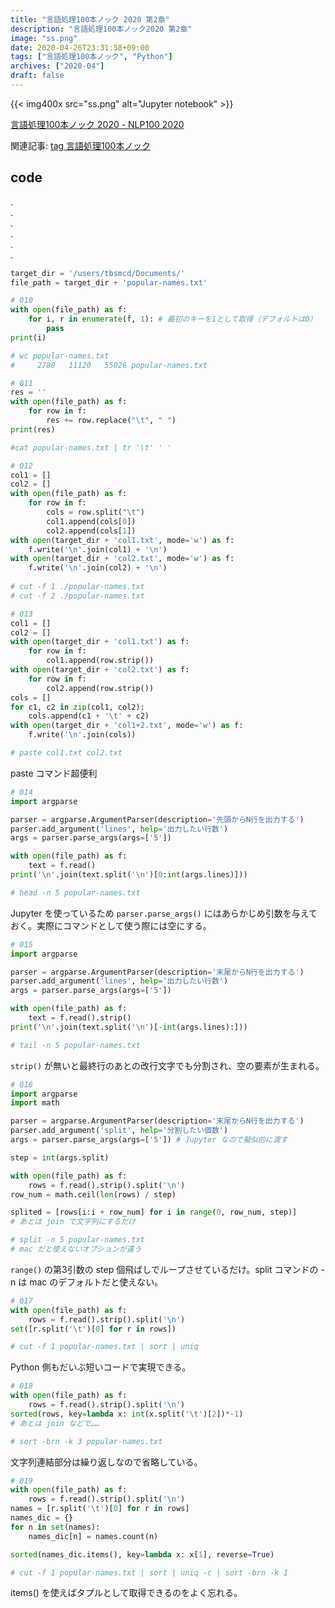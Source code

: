 ```yaml
---
title: "言語処理100本ノック 2020 第2章"
description: "言語処理100本ノック2020 第2章"
image: "ss.png"
date: 2020-04-26T23:31:58+09:00
tags: ["言語処理100本ノック", "Python"]
archives: ["2020-04"]
draft: false
---
```


{{< img400x src="ss.png" alt="Jupyter notebook" >}}
  
[言語処理100本ノック 2020 - NLP100 2020](https://nlp100.github.io/ja/)
  
関連記事: [tag 言語処理100本ノック](/tags/言語処理100本ノック/)
 
## code
.  
.  
.  
.  
.  
.  
  
```python
target_dir = '/users/tbsmcd/Documents/'
file_path = target_dir + 'popular-names.txt'

# 010
with open(file_path) as f:
    for i, r in enumerate(f, 1): # 最初のキーを1として取得（デフォルトは0）
        pass
print(i)

# wc popular-names.txt 
#     2780   11120   55026 popular-names.txt
```

```python
# 011
res = ''
with open(file_path) as f:
    for row in f:
        res += row.replace("\t", " ")
print(res)

#cat popular-names.txt | tr '\t' ' '
```

```python
# 012
col1 = []
col2 = []
with open(file_path) as f:
    for row in f:
        cols = row.split("\t")
        col1.append(cols[0])
        col2.append(cols[1])
with open(target_dir + 'col1.txt', mode='w') as f:
    f.write('\n'.join(col1) + '\n')
with open(target_dir + 'col2.txt', mode='w') as f:
    f.write('\n'.join(col2) + '\n')
    
# cut -f 1 ./popular-names.txt
# cut -f 2 ./popular-names.txt
```

```python
# 013
col1 = []
col2 = []
with open(target_dir + 'col1.txt') as f:
    for row in f:
        col1.append(row.strip())
with open(target_dir + 'col2.txt') as f:
    for row in f:
        col2.append(row.strip())
cols = []
for c1, c2 in zip(col1, col2):
    cols.append(c1 + '\t' + c2)
with open(target_dir + 'col1+2.txt', mode='w') as f:
    f.write('\n'.join(cols))

# paste col1.txt col2.txt
```

paste コマンド超便利

```python
# 014
import argparse

parser = argparse.ArgumentParser(description='先頭からN行を出力する')
parser.add_argument('lines', help='出力したい行数')
args = parser.parse_args(args=['5']) 

with open(file_path) as f:
    text = f.read()
print('\n'.join(text.split('\n')[0:int(args.lines)]))

# head -n 5 popular-names.txt
```

Jupyter を使っているため `parser.parse_args()` にはあらかじめ引数を与えておく。実際にコマンドとして使う際には空にする。

```python
# 015
import argparse

parser = argparse.ArgumentParser(description='末尾からN行を出力する')
parser.add_argument('lines', help='出力したい行数')
args = parser.parse_args(args=['5']) 

with open(file_path) as f:
    text = f.read().strip()
print('\n'.join(text.split('\n')[-int(args.lines):]))

# tail -n 5 popular-names.txt
```

`strip()` が無いと最終行のあとの改行文字でも分割され、空の要素が生まれる。

```python
# 016
import argparse
import math

parser = argparse.ArgumentParser(description='末尾からN行を出力する')
parser.add_argument('split', help='分割したい個数')
args = parser.parse_args(args=['5']) # Jupyter なので擬似的に渡す 

step = int(args.split)

with open(file_path) as f:
    rows = f.read().strip().split('\n')
row_num = math.ceil(len(rows) / step)

splited = [rows[i:i + row_num] for i in range(0, row_num, step)]
# あとは join で文字列にするだけ

# split -n 5 popular-names.txt
# mac だと使えないオプションが違う
```

`range()` の第3引数の step 個飛ばしでループさせているだけ。split コマンドの -n は mac のデフォルトだと使えない。

```python
# 017
with open(file_path) as f:
    rows = f.read().strip().split('\n')
set([r.split('\t')[0] for r in rows])

# cut -f 1 popular-names.txt | sort | uniq
```

Python 側もだいぶ短いコードで実現できる。

```python
# 018
with open(file_path) as f:
    rows = f.read().strip().split('\n')
sorted(rows, key=lambda x: int(x.split('\t')[2])*-1)
# あとは join などで……

# sort -brn -k 3 popular-names.txt
```

文字列連結部分は繰り返しなので省略している。

```python
# 019
with open(file_path) as f:
    rows = f.read().strip().split('\n')
names = [r.split('\t')[0] for r in rows]
names_dic = {}
for n in set(names):
    names_dic[n] = names.count(n)

sorted(names_dic.items(), key=lambda x: x[1], reverse=True)

# cut -f 1 popular-names.txt | sort | uniq -c | sort -brn -k 1
```

items() を使えばタプルとして取得できるのをよく忘れる。

